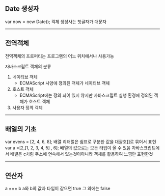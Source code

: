 ## **Date 생성자**

var now = new Date();
객체 생성사는 첫글자가 대문자

---
## **전역객체**
전역객체의 프로퍼티는 프로그램의 어느 위치에서나 사용가능

자바스크립트 객체의 분류
1. 네이티브 객체
	* ECMAScript 사양에 정의된 객체가 네이티브 객체
2. 호스트 객체
	* ECMAScript에는 정의 되어 있지 않지만 자바스크립트 실행 환경에 정의된 객체가 호스트 객체
3. 사용자 정의 객체

---
## **배열의 기초**
var evens = [2, 4, 6, 8];
배열 리터럴은 쉼표로 구분한 값을 대괄호[]로 묶어서 표현
var a =[2,[1, 2, 3, 4, 5] , 6]; 배열의 값으로는 모든 타입이 올 수 있음
자바스크립트에서 배열은 c처럼 주소에 연속해서 있는것이아니라 객체를 활용하여 느낌만 표현한것

---
## **연산자**

a === b a와 b의 값과 타입이 같으면 true 그 외에는 false




